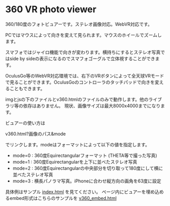 # 360 VR photo viewer

360/180度のフォトビュアーです。ステレオ画像対応。WebVR対応です。

PCではマウスによって向きを変えて見られます。マウスのホイールでズームします。

スマフォではジャイロ機能で向きが変わります。横持ちにするとステレオ写真ではside by sideの表示になるのでスマフォゴーグルで立体視することができます。

OculusGo等のWebVR対応環境では、右下のVRボタンによって全天球VRモードで見ることができます。OculusGoのコントローラのタッチパッドで向きを変えることもできます。

imgとjsの下のファイルとv360.htmlのファイルのみで動作します。他のライブラリ等の依存はありません。
現状、画像サイズは最大8000x4000までになります。

ビュアーの使い方は

v360.html?画像のパス&mode 

でリンクします。modeはフォーマットによって以下の値を指定します。

 - mode=0 : 360度Equirectangularフォーマット (THETA等で撮った写真)
 - mode=1 : 360度Equirectangularを上下に並べたステレオ写真
 - mode=2 : 360度Equirectangularの中央部分を切り取って180度にして横に並べたステレオ写真
 - mode=3 : 横長パノラマ写真。iPhoneに合わせ縦方向の画角を63度に設定

具体例はサンプル [index.html](https://wakufactory.github.io/vr360/) を見てください。
ページ内にビュアーを埋め込めるembed形式はこちらのサンプルを [v360_embed.html](https://wakufactory.github.io/vr360/v360_embed.html)


